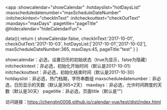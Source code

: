 <app :showcalendar="showCalendar"
		:hotdayslist="hotDaysList"
		:maxscheduledatenumber="maxScheduleDateNumber"
		:initcheckintext="checkInText"
		:initcheckouttext="checkOutText"
		:maxdays="maxDays"
		:pagetitle="pageTitle"
		@hidecalendar="hideCalendarFun"></app>

data(){
	return {
		showCalendar:false,
		checkInText:'2017-10-01',
		checkOutText:'2017-10-03',
		hotDaysList:['2017-10-01','2017-10-02'],
		maxScheduleDateNumber:365,
		maxDays:45,
		pageTitle:"test"
	}
}

showcalendar：必选，设置日历的初始状态（true为显示，false为隐藏）
initcheckintext：非必选，初始化开始时间（默认是2017-10-01）
initcheckouttext：非必选，初始化结束时间（默认是2017-10-30）
hotdayslist：非必选，热门档期，字符串数组
maxscheduledatenumber：非必选，日历显示的天数（默认是365*2天）
maxdays：非必选，允许时间跨度的天数（默认是30天）
pagetitle：非必选，页面title（默认是“”）


访问链接：https://chenglin0006.github.io/calendar-vue/test/dist/index.html